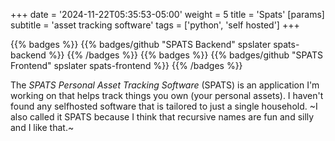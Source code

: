 +++
date = '2024-11-22T05:35:53-05:00'
weight = 5
title = 'Spats'
[params]
    subtitle = 'asset tracking software'
tags = ['python', 'self hosted']
+++

{{% badges %}}
{{% badges/github "SPATS Backend" spslater spats-backend %}}
{{% /badges %}}
{{% badges %}}
{{% badges/github "SPATS Frontend" spslater spats-frontend %}}
{{% /badges %}}

The *SPATS Personal Asset Tracking Software* (SPATS) is an application I'm
working on that helps track things you own (your personal assets). I haven't
found any selfhosted software that is tailored to just a single household. ~I also called it SPATS because I think that recursive names are fun and silly and I like that.~

